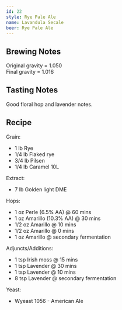 ```yaml
---
id: 22
style: Rye Pale Ale
name: Lavandula Secale
beer: Rye Pale Ale
---
```

## Brewing Notes
Original gravity = 1.050  
Final gravity = 1.016

## Tasting Notes
Good floral hop and lavender notes.  

## Recipe
Grain:

  + 1 lb Rye
  + 1/4 lb Flaked rye
  + 3/4 lb Pilsen
  + 1/4 lb Caramel 10L

Extract:

  + 7 lb Golden light DME

Hops:

  + 1 oz Perle (6.5% AA) @ 60 mins
  + 1 oz Amarillo (10.3% AA) @ 30 mins
  + 1/2 oz Amarillo @ 10 mins
  + 1/2 oz Amarillo @ 0 mins
  + 1 oz Amarillo @ secondary fermentation

Adjuncts/Additions:

  + 1 tsp Irish moss @ 15 mins
  + 1 tsp Lavender @ 30 mins
  + 1 tsp Lavender @ 10 mins
  + 8 tsp Lavender @ secondary fermentation

Yeast:

  + Wyeast 1056 - American Ale
